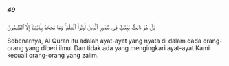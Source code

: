 ##### 49

<span class="ayah">بَلْ هُوَ ءَايَٰتٌۢ بَيِّنَٰتٌۭ فِى صُدُورِ ٱلَّذِينَ أُوتُوا۟ ٱلْعِلْمَ ۚ وَمَا يَجْحَدُ بِـَٔايَٰتِنَآ إِلَّا ٱلظَّٰلِمُونَ</span>

<span class="ayah_translation">Sebenarnya, Al Quran itu adalah ayat-ayat yang nyata di dalam dada orang-orang yang diberi ilmu. Dan tidak ada yang mengingkari ayat-ayat Kami kecuali orang-orang yang zalim.</span>

